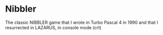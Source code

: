# Nibbler
 The classic NIBBLER game that I wrote in Turbo Pascal 4 in 1990 and that I resurrected in LAZARUS, in console mode (crt)
